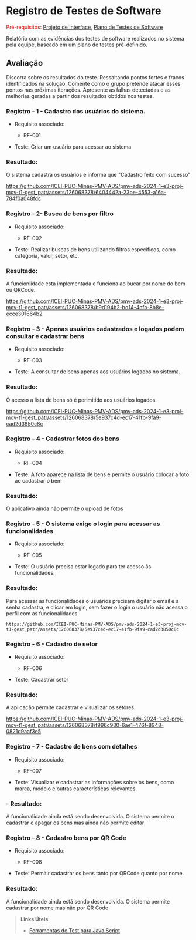 # Registro de Testes de Software

<span style="color:red">Pré-requisitos: <a href="3-Projeto de Interface.md"> Projeto de Interface</a></span>, <a href="8-Plano de Testes de Software.md"> Plano de Testes de Software</a>

Relatório com as evidências dos testes de software realizados no sistema pela equipe, baseado em um plano de testes pré-definido.

## Avaliação

Discorra sobre os resultados do teste. Ressaltando pontos fortes e fracos identificados na solução. Comente como o grupo pretende atacar esses pontos nas próximas iterações. Apresente as falhas detectadas e as melhorias geradas a partir dos resultados obtidos nos testes.

### Registro - 1 - Cadastro dos usuários do sistema.
- Requisito associado:
    - RF-001

 - Teste:
     Criar um usuário para acessar ao sistema

### Resultado: 
O sistema cadastra os usuários e informa que "Cadastro feito com sucesso"



https://github.com/ICEI-PUC-Minas-PMV-ADS/pmv-ads-2024-1-e3-proj-mov-t1-gest_patr/assets/126068378/6404442a-23be-4553-a16a-784f0a048fdc


 
### Registro - 2- Busca de bens por filtro
- Requisito associado:
    - RF-002

- Teste:
Realizar buscas de bens utilizando filtros específicos, como categoria, valor, setor, etc.

### Resultado:
A funcionlidade esta implementada e funciona ao bucar por nome do bem ou QRCode.

https://github.com/ICEI-PUC-Minas-PMV-ADS/pmv-ads-2024-1-e3-proj-mov-t1-gest_patr/assets/126068378/b9d194b2-bd14-4cfa-8b8e-ecce301664b2


    
### Registro - 3 - Apenas usuários cadastrados e logados podem consultar e cadastrar bens
- Requisito associado:
    - RF-003

- Teste:
A consultar de bens apenas aos usuários logados no sistema.

### Resultado:
O acesso a lista de bens só é perimitido aos usuários logados.


https://github.com/ICEI-PUC-Minas-PMV-ADS/pmv-ads-2024-1-e3-proj-mov-t1-gest_patr/assets/126068378/5e937c4d-ec17-41fb-9fa9-cad2d3850c8c


    
 ### Registro - 4 - Cadastrar fotos dos bens
- Requisito associado:
    - RF-004

- Teste:
A foto aparece na lista de bens e permite o usuário  colocar a foto ao cadastrar o bem


### Resultado:
O aplicativo ainda não permite o upload de fotos

 ### Registro - 5 - O sistema exige o login para acessar as funcionalidades
- Requisito associado:
    - RF-005

- Teste:
O usuário precisa estar logado para ter acesso às funcionalidades.

### Resultado:
Para acessar as funcionalidades o usuários precisam digitar o email e a senha cadastra, e clicar em login, sem fazer o login o usuário não acessa o perfil com as funcionalidades

    https://github.com/ICEI-PUC-Minas-PMV-ADS/pmv-ads-2024-1-e3-proj-mov-t1-gest_patr/assets/126068378/5e937c4d-ec17-41fb-9fa9-cad2d3850c8c

    
 ### Registro - 6 - Cadastro de setor
- Requisito associado:
    - RF-006

- Teste:
Cadastrar setor

### Resultado:
A aplicação permite cadastrar e visualizar os setores.



https://github.com/ICEI-PUC-Minas-PMV-ADS/pmv-ads-2024-1-e3-proj-mov-t1-gest_patr/assets/126068378/f996c930-6ae1-476f-8948-0821d9aaf3e5



 ### Registro - 7 - Cadastro de bens com detalhes
- Requisito associado:
    - RF-007

- Teste:
Visualizar e cadastrar as informações sobre os bens, como marca, modelo e outras características relevantes.

### - Resultado:
A funcionalidade ainda está sendo desenvolvida. O sistema permite o cadastrar e apagar os bens mas ainda não permite editar

### Registro - 8 - Cadastro bens por QR Code
- Requisito associado:
    - RF-008

- Teste:
Permitir cadastrar os bens tanto por  QRCode quanto por nome.

### Resultado:
A funcionalidade ainda está sendo desenvolvida. O sistema permite cadastrar por nome mas não por QR Code
   

> **Links Úteis**:
> - [Ferramentas de Test para Java Script](https://geekflare.com/javascript-unit-testing/)
